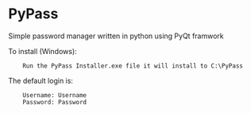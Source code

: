 # PyPass

Simple password manager written in python using PyQt framwork

To install (Windows):

        Run the PyPass Installer.exe file it will install to C:\PyPass

The default login is:

        Username: Username
        Password: Password
